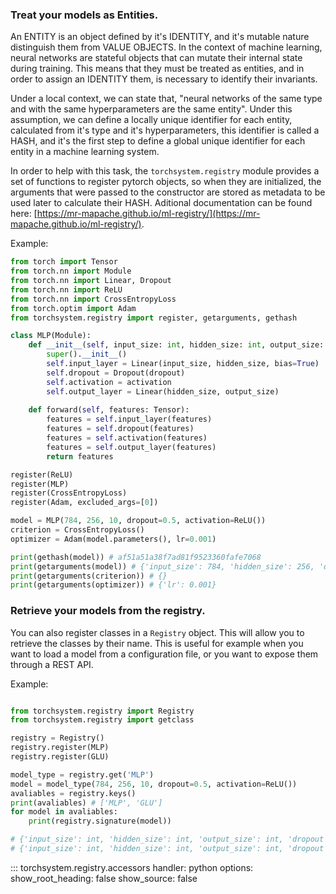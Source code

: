 ### Treat your models as Entities.
 
An ENTITY is an object defined by it's IDENTITY, and it's mutable nature distinguish them from VALUE OBJECTS. In the
context of machine learning, neural networks are stateful objects that can mutate their internal state during training.
This means that they must be treated as entities, and in order to assign an IDENTITY them, is necessary to identify their invariants.

Under a local context, we can state that, "neural networks of the same type and with the same hyperparameters are
the same entity". Under this assumption, we can define a locally unique identifier for each entity, calculated from
it's type and it's hyperparameters, this identifier is called a HASH, and it's the first step to define a global unique
identifier for each entity in a machine learning system.

In order to help with this task, the `torchsystem.registry` module provides a set of functions to register pytorch objects,
so when they are initialized, the arguments that were passed to the constructor are stored as metadata to be used later
to calculate their HASH. Aditional documentation can be found here: [https://mr-mapache.github.io/ml-registry/](https://mr-mapache.github.io/ml-registry/).

Example:
```python
from torch import Tensor
from torch.nn import Module
from torch.nn import Linear, Dropout
from torch.nn import ReLU
from torch.nn import CrossEntropyLoss
from torch.optim import Adam
from torchsystem.registry import register, getarguments, gethash

class MLP(Module):
    def __init__(self, input_size: int, hidden_size: int, output_size: int, dropout: float, activation: Module):
        super().__init__()
        self.input_layer = Linear(input_size, hidden_size, bias=True)
        self.dropout = Dropout(dropout)
        self.activation = activation
        self.output_layer = Linear(hidden_size, output_size)
    
    def forward(self, features: Tensor):
        features = self.input_layer(features)
        features = self.dropout(features)
        features = self.activation(features)
        features = self.output_layer(features)
        return features 

register(ReLU)
register(MLP)
register(CrossEntropyLoss)
register(Adam, excluded_args=[0])

model = MLP(784, 256, 10, dropout=0.5, activation=ReLU())
criterion = CrossEntropyLoss()
optimizer = Adam(model.parameters(), lr=0.001)

print(gethash(model)) # af51a51a38f7ad81f9523360fafe7068
print(getarguments(model)) # {'input_size': 784, 'hidden_size': 256, 'output_size': 10, 'dropout': 0.5, 'activation': 'ReLU'
print(getarguments(criterion)) # {}
print(getarguments(optimizer)) # {'lr': 0.001}
```

### Retrieve your models from the registry.

You can also register classes in a `Registry` object. This will allow you to retrieve the classes by their name. This is
useful for example when you want to load a model from a configuration file, or you want to expose them through a REST API.

Example:
```python

from torchsystem.registry import Registry
from torchsystem.registry import getclass

registry = Registry()
registry.register(MLP)
registry.register(GLU)

model_type = registry.get('MLP')
model = model_type(784, 256, 10, dropout=0.5, activation=ReLU())
avaliables = registry.keys()
print(avaliables) # ['MLP', 'GLU']
for model in avaliables: 
    print(registry.signature(model))

# {'input_size': int, 'hidden_size': int, 'output_size': int, 'dropout': float, 'activation': 'Module'}
# {'input_size': int, 'hidden_size': int, 'output_size': int, 'dropout': float, 'activation': 'Module'}
```

::: torchsystem.registry.accessors
    handler: python
    options:
      show_root_heading: false
      show_source: false